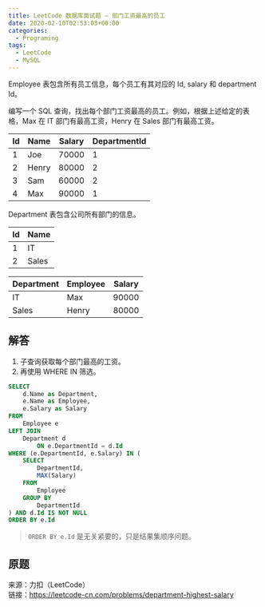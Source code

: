 ```yaml
---
title: LeetCode 数据库面试题 – 部门工资最高的员工
date: 2020-02-10T02:53:03+00:00
categories:
  - Programing
tags:
  - LeetCode
  - MySQL
---
```


Employee 表包含所有员工信息，每个员工有其对应的 Id, salary 和 department Id。

编写一个 SQL 查询，找出每个部门工资最高的员工。例如，根据上述给定的表格，Max 在 IT 部门有最高工资，Henry 在 Sales 部门有最高工资。

<!--more-->

| Id | Name  | Salary | DepartmentId |
| -- | ----- | ------ | ------------ |
| 1  | Joe   | 70000  | 1            |
| 2  | Henry | 80000  | 2            |
| 3  | Sam   | 60000  | 2            |
| 4  | Max   | 90000  | 1            |

Department 表包含公司所有部门的信息。

| Id | Name  |
| -- | ----- |
| 1  | IT    |
| 2  | Sales |

| Department | Employee | Salary |
| ---------- | -------- | ------ |
| IT         | Max      | 90000  |
| Sales      | Henry    | 80000  |

## 解答

  1. 子查询获取每个部门最高的工资。
  2. 再使用 WHERE IN 筛选。

```sql
SELECT
    d.Name as Department,
    e.Name as Employee,
    e.Salary as Salary
FROM
    Employee e
LEFT JOIN
    Department d
        ON e.DepartmentId = d.Id
WHERE (e.DepartmentId, e.Salary) IN (
    SELECT
        DepartmentId,
        MAX(Salary)
    FROM
        Employee
    GROUP BY
        DepartmentId
) AND d.Id IS NOT NULL
ORDER BY e.Id
```

> `ORDER BY e.Id` 是无关紧要的，只是结果集顺序问题。

## 原题

来源：力扣（LeetCode）  
链接：<https://leetcode-cn.com/problems/department-highest-salary>
